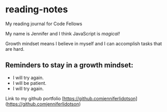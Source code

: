 # reading-notes
My reading journal for Code Fellows

My name is Jennifer and I think JavaScript is *magical!*

Growth mindset means I believe in myself and I can accomplish tasks that are hard.

## Reminders to stay in a growth mindset:

- I will try again.
- I will be patient.
- I will try again.

Link to my github portfolio [https://github.comjenniferlidotson] (https://github.comjenniferlidotson)
